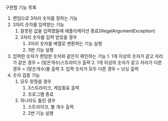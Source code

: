 구현할 기능 목록

1. 랜덤으로 3자리 숫자를 정하는 기능
2. 3자리 숫자를 입력받는 기능
    1. 잘못된 값을 입력했을때 애플리케이션 종료(IllegalArgumentException)
    2. 3자리 숫자를 입력 받았을 경우
       1. 3자리 숫자를 배열로 변환하는 기능 실행
       2. 3번 기능 실행
3. 입력한 숫자가 랜덤한 숫자와 같은지 확인하는 기능
       1. 1개 이상의 숫자가 같고 자리가 같은 경우 = (맞은개수)스트라이크 출력
       2. 1개 이상의 숫자가 같고 자리가 다른 경우 = (맞은개수)볼 출력
       3. 입력 숫자가 모두 다른 경우 = 낫싱 출력
4. 숫자 검증 기능
   1. 모두 맞췄을 경우
      1. 3스트라이크, 게임종료 출력
      2. 프로그램 종료
   2. 하나라도 틀린 경우
      1. 스트라이크, 볼 개수 출력
      2. 2번 기능 실행